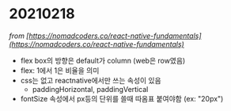 # 20210218

*from [https://nomadcoders.co/react-native-fundamentals](https://nomadcoders.co/react-native-fundamentals)*

- flex box의 방향은 default가 column (web은 row였음)
- flex: 1에서 1은 비율을 의미
- css는 없고 reactnative에서만 쓰는 속성이 있음
    - paddingHorizontal, paddingVertical
- fontSize 속성에서 px등의 단위를 쓸때 따옴표 붙여야함 (ex: "20px")